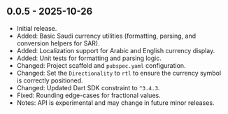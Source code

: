 ## 0.0.5 - 2025-10-26

- Initial release.
- Added: Basic Saudi currency utilities (formatting, parsing, and conversion helpers for SAR).
- Added: Localization support for Arabic and English currency display.
- Added: Unit tests for formatting and parsing logic.
- Changed: Project scaffold and `pubspec.yaml` configuration.
- Changed: Set the `Directionality` to `rtl` to ensure the currency symbol is correctly positioned.
- Changed: Updated Dart SDK constraint to `^3.4.3`.
- Fixed: Rounding edge-cases for fractional values.
- Notes: API is experimental and may change in future minor releases.
